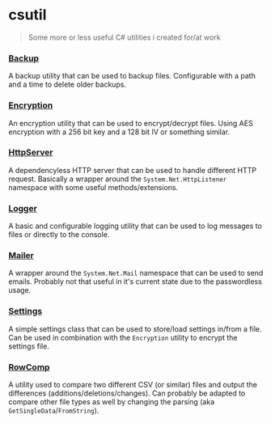# csutil

> Some more or less useful C# utilities i created for/at work

### [Backup](csutil/Backup.cs)

A backup utility that can be used to backup files.
Configurable with a path and a time to delete older backups.

### [Encryption](csutil/Encryption.cs)

An encryption utility that can be used to encrypt/decrypt files.
Using AES encryption with a 256 bit key and a 128 bit IV or something similar.

### [HttpServer](csutil/HttpServer.cs)

A dependencyless HTTP server that can be used to handle different HTTP request.
Basically a wrapper around the `System.Net.HttpListener` namespace with some useful methods/extensions.

### [Logger](csutil/Logger.cs)

A basic and configurable logging utility that can be used to log messages to files or directly to the console.

### [Mailer](csutil/Mailer.cs)

A wrapper around the `System.Net.Mail` namespace that can be used to send emails.
Probably not that useful in it's current state due to the passwordless usage.

### [Settings](csutil/Settings.cs)

A simple settings class that can be used to store/load settings in/from a file.
Can be used in combination with the `Encryption` utility to encrypt the settings file.

### [RowComp](csutil/RowComp/RowComparer.cs)

A utility used to compare two different CSV (or similar) files and output the differences (additions/deletions/changes).
Can probably be adapted to compare other file types as well by changing the parsing (aka `GetSingleData`/`FromString`).
